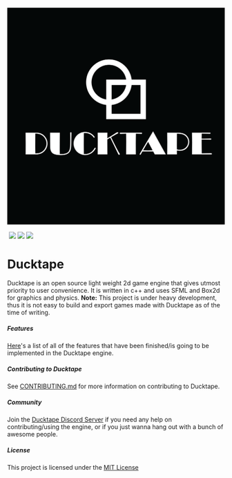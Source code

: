 ![](https://raw.githubusercontent.com/DucktapeEngine/ducktapeengine.github.io/main/branding/Black/Black-02.png)

![]() 
[![](https://img.shields.io/badge/Ducktape-Join-brightgreen?style=for-the-badge&logo=appveyor)](https://ducktapeengine.github.io/discord)
![](https://img.shields.io/github/downloads/ducktapeengine/ducktape/total?style=for-the-badge) ![](https://img.shields.io/bitbucket/issues/DucktapEngine/Ducktape?style=for-the-badge)
# Ducktape
Ducktape is an open source light weight 2d game engine that gives utmost priority to user convenience. It is written in c++ and uses SFML and Box2d for graphics and physics.
**Note:** This project is under heavy development, thus it is not easy to build and export games made with Ducktape as of the time of writing.
##### Features
[Here](https://trello.com/b/O4w1J2KY/ducktape)'s a list of all of the features that have been finished/is going to be implemented in the Ducktape engine.
##### Contributing to Ducktape
See [CONTRIBUTING.md](https://github.com/DucktapeEngine/Ducktape/blob/main/CONTRIBUTING.md) for more information on contributing to Ducktape.
##### Community
Join the [Ducktape Discord Server](https://ducktapeengine.github.io/discord) if you need any help on contributing/using the engine, or if you just wanna hang out with a bunch of awesome people.
##### License
This project is licensed under the [MIT License](https://github.com/DucktapeEngine/Ducktape/blob/main/LICENSE)
